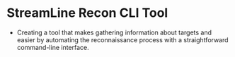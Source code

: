 # StreamLine Recon CLI Tool 

- Creating a tool that makes gathering information about targets  and easier by automating the reconnaissance process with a straightforward command-line interface.







